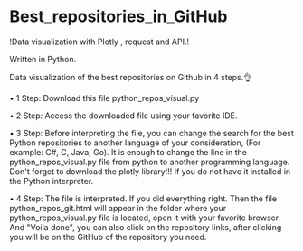 # Best_repositories_in_GitHub
!Data visualization with Plotly , request and API.!

Written in Python.

Data visualization of the best repositories on Github in 4 steps.👌

• 1 Step: Download this file python_repos_visual.py

• 2 Step: Access the downloaded file using your favorite IDE.

• 3 Step: Before interpreting the file, you can change the search for the best Python repositories to another language of your consideration, (For example: C#, C, Java, Go). It is enough to change the line in the python_repos_visual.py file from python to another programming language. Don't forget to download the plotly library!!! If you do not have it installed in the Python interpreter.

• 4 Step: The file is interpreted. If you did everything right. Then the file python_repos_git.html will appear in the folder where your python_repos_visual.py file is located, open it with your favorite browser. And "Voila done", you can also click on the repository links, after clicking you will be on the GitHub of the repository you need.

